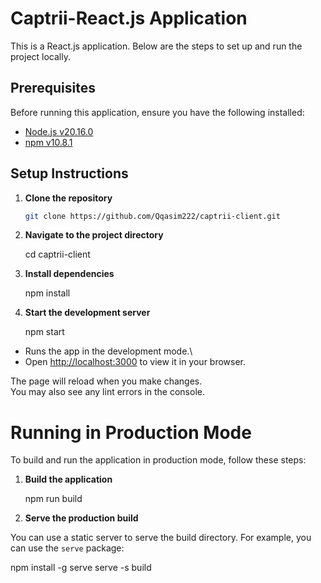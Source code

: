 # Captrii-React.js Application

This is a React.js application. Below are the steps to set up and run the project locally.

## Prerequisites

Before running this application, ensure you have the following installed:

- [Node.js v20.16.0](https://nodejs.org/en/)
- [npm v10.8.1](https://www.npmjs.com/)

## Setup Instructions

1. **Clone the repository**

   ```bash
   git clone https://github.com/Qqasim222/captrii-client.git

2. **Navigate to the project directory**

   cd captrii-client

3. **Install dependencies**
 
   npm install

4. **Start the development server**

   npm start

- Runs the app in the development mode.\
- Open [http://localhost:3000](http://localhost:3000) to view it in your browser.

The page will reload when you make changes.\
You may also see any lint errors in the console.

# Running in Production Mode

To build and run the application in production mode, follow these steps:

1. **Build the application**

   npm run build

2. **Serve the production build**

You can use a static server to serve the build directory. For example, you can use the `serve` package:

   npm install -g serve
   serve -s build